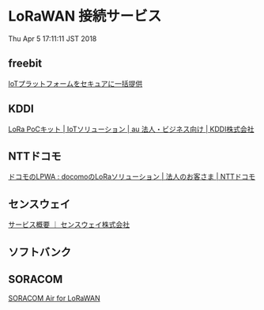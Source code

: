 LoRaWAN 接続サービス
====================

Thu Apr  5 17:11:11 JST 2018

## freebit

[IoTプラットフォームをセキュアに一括提供](https://cloud.freebit.com/iot/)

## KDDI

[LoRa PoCキット | IoTソリューション | au 法人・ビジネス向け | KDDI株式会社](http://www.kddi.com/business/mobile/m2m-solution/lora-pockit/)

## NTTドコモ

[ドコモのLPWA : docomoのLoRaソリューション | 法人のお客さま | NTTドコモ](https://www.nttdocomo.co.jp/biz/special/iot/lpwa/lora/)

## センスウェイ

[サービス概要 ｜ センスウェイ株式会社](https://www.senseway.net/service/service-overview/)

## ソフトバンク

## SORACOM

[SORACOM Air for LoRaWAN](https://soracom.jp/services/air/lora/)

